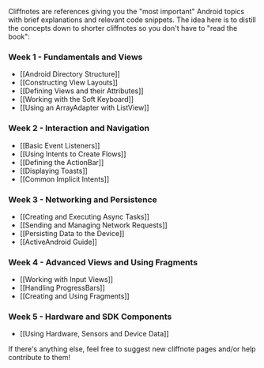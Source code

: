 Cliffnotes are references giving you the "most important" Android topics with brief explanations and relevant code snippets. The idea here is to distill the concepts down to shorter cliffnotes so you don't have to "read the book":

### Week 1 - Fundamentals and Views

* [[Android Directory Structure]]
* [[Constructing View Layouts]]
* [[Defining Views and their Attributes]] 
* [[Working with the Soft Keyboard]]
* [[Using an ArrayAdapter with ListView]]

### Week 2 - Interaction and Navigation

* [[Basic Event Listeners]]
* [[Using Intents to Create Flows]]
* [[Defining the ActionBar]]
* [[Displaying Toasts]]
* [[Common Implicit Intents]]

### Week 3 - Networking and Persistence

* [[Creating and Executing Async Tasks]]
* [[Sending and Managing Network Requests]]
* [[Persisting Data to the Device]]
* [[ActiveAndroid Guide]]

### Week 4 - Advanced Views and Using Fragments

* [[Working with Input Views]]
* [[Handling ProgressBars]]
* [[Creating and Using Fragments]]

### Week 5 - Hardware and SDK Components

* [[Using Hardware, Sensors and Device Data]]

If there's anything else, feel free to suggest new cliffnote pages and/or help contribute to them!